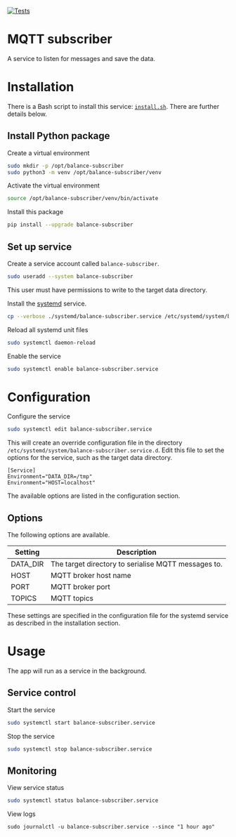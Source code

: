 [![Tests](https://github.com/IoT-balance-project/balance-mqtt-subscriber/actions/workflows/test.yaml/badge.svg)](https://github.com/IoT-balance-project/balance-mqtt-subscriber/actions/workflows/test.yaml)

# MQTT subscriber

A service to listen for messages and save the data.

# Installation

There is a Bash script to install this service: [`install.sh`](install.sh).
There are further details below.

## Install Python package

Create a virtual environment

```bash
sudo mkdir -p /opt/balance-subscriber
sudo python3 -m venv /opt/balance-subscriber/venv
```

Activate the virtual environment

```bash
source /opt/balance-subscriber/venv/bin/activate
```

Install this package

```bash
pip install --upgrade balance-subscriber
```

## Set up service

Create a service account called `balance-subscriber`.

```bash
sudo useradd --system balance-subscriber
```

This user must have permissions to write to the target data directory.

Install the [systemd](https://systemd.io/) service.

```bash
cp --verbose ./systemd/balance-subscriber.service /etc/systemd/system/balance-subscriber.service
```

Reload all systemd unit files

```bash
sudo systemctl daemon-reload
```

Enable the service

```bash
sudo systemctl enable balance-subscriber.service
```

# Configuration

Configure the service

```bash
sudo systemctl edit balance-subscriber.service
```

This will create an override configuration file in the directory `/etc/systemd/system/balance-subscriber.service.d`.
Edit this file to set the options for the service, such as the target data directory.

```unit file (systemd)
[Service]
Environment="DATA_DIR=/tmp"
Environment="HOST=localhost"
```

The available options are listed in the configuration section.

## Options

The following options are available.

| Setting  | Description                                         |
|----------|-----------------------------------------------------|
| DATA_DIR | The target directory to serialise MQTT messages to. |
| HOST     | MQTT broker host name                               |
| PORT     | MQTT broker port                                    |
| TOPICS   | MQTT topics                                         |

These settings are specified in the configuration file for the systemd service as described in the installation section.

# Usage

The app will run as a service in the background.

## Service control

Start the service

```bash
sudo systemctl start balance-subscriber.service
```

Stop the service

```bash
sudo systemctl stop balance-subscriber.service
```

## Monitoring

View service status

```bash
sudo systemctl status balance-subscriber.service
```

View logs

```
sudo journalctl -u balance-subscriber.service --since "1 hour ago"
```

